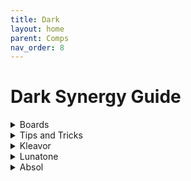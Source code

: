 ```yaml
---
title: Dark
layout: home
parent: Comps
nav_order: 8
---
```


# Dark Synergy Guide

<details>
<summary>Boards</summary>
<h3>Standard Dark</h3>
<div style="display: flex; gap: 16px;">
  <img src="../assets/images/dark/dark_standard.png" alt="Dark" style="height:220px;">
  <img src="../assets/images/dark/dark_standard_synergies.png" alt="Synergies" style="height:220px;">
</div>
<h3>Dark Wild</h3>
<div style="display: flex; gap: 16px;">
  <img src="../assets/images/dark/dark_wild.png" alt="Dark" style="height:220px;">
  <img src="../assets/images/dark/dark_wild_synergies.png" alt="Synergies" style="height:220px;">
</div>
<h3>Dark Ghost Amorph</h3>
<div style="display: flex; gap: 16px;">
  <img src="../assets/images/dark/dark_ghost.png" alt="Dark Ghost Amorph" style="height:220px;">
  <img src="../assets/images/dark/dark_ghost_synergies.png" alt="Synergies" style="height:220px;">
</div>
<h3>Darkrai Spiritomb</h3>
<div style="display: flex; gap: 16px;">
  <img src="../assets/images/dark/darkrai_spiritomb_dark.png" alt="Darkrai Spiritomb" style="height:220px;">
  <img src="../assets/images/dark/darkrai_spiritomb_dark_synergies.png" alt="Synergies" style="height:220px;">
</div>
<h3>Lunatone</h3>
<div style="display: flex; gap: 16px;">
  <img src="../assets/images/dark/lunatone_dark_rock.png" alt="Lunatone" style="height:220px;">
  <img src="../assets/images/dark/lunatone_dark_rock_synergies.png" alt="Synergies" style="height:220px;">
</div>
<h3>Kleavor</h3>
<div style="display: flex; gap: 16px;">
  <img src="../assets/images/dark/kleavor_dark_rock.png" alt="Kleavor" style="height:220px;">
  <img src="../assets/images/dark/kleavor_dark_rock_synergies.png" alt="Synergies" style="height:220px;">
</div>
<br>
</details>

<details>
<summary>Tips and Tricks</summary>
<br>
<h3>Early Game</h3>
<ul>
  <li>Dark region is very helpful and also enables you to play wild</li>
  <li>Sprigatito is the strongest 1 cost unit in the game. A few copies of it is a huge signal to stay open to dark</li>
  <li>Collect as many Black Glasses as possible. You would like at least one Reaper's Cloth + Scope Lens + crit item combo, and all other crit dps items are great</li>
  <li>Flame orb and Dark Stone are also high value items</li>
  <li>Uncommon add picks are just filler, but rare and epics are very important in vertical dark</li>
  <li>Ideally you fully itemize one early game carry like Sprigatito, Seedot, or an uncommon that you can sell later to repurpose its items.</li>
  <li>The crit cast combo is very powerful, and you will likely want to put it on your legendary or unique, so just slam it early if you get it</li>
  <li>Kleavor is very powerful. Bug is a good backup if you can't get a dark portal. Also worth going for if there are other dark players</li>
  <li>If grimer is added and you are in dark region, hold it in case you get Grimer/Spiritomb/Darkrai</li>
  <li>Morpeko is the best unique if you have crit cast. It will carry every board until the lategame. If you get Galarian Moltres or Darkrai sell it to itemize them, otherwise keep it forever</li>
</ul>
<h3>Mid Game</h3>
<ul>
  <li>Dark is one of the best comps to transition into off the unique portal</li>
  <li>Prioritize getting to level 7 and dark 7</li>
  <li>If you are in dark region and have Absol, consider holding gold to roll down on PvE rounds. You are looking for Rockruff, Galarian Zigzagoon, Poochyena, and Alolan Ratatta</li>
</ul>
<h3>Late Game</h3>
<ul>
  <li>Your carries will usually be some combination of:
    <ul>
      <li><b>Your unique and legendary Pokemon</b></li>
      <li><b>Tyranitar</b></li>
      <li><b>Bisharp</b></li>
      <li><b>Incineroar</b></li>
    </ul>
  </li>
  <li>Galarian Moltres and Darkrai want crit cast, and are the best options if you have it</li>
  <li>Dark Lugia is an option if you are against weather setters like Castform</li>
  <li>If you have Deino and Roaring Moon you can fit in a dragon. This is especially good with Tyrunt or Bagon</li>
</ul>
</details>

<details>
<summary>Kleavor</summary>
<br>
<h3>Kleavor</h3>
<div style="display: flex; gap: 16px;">
  <img src="../assets/images/dark/kleavor_dark_rock.png" alt="Kleavor" style="height:220px;">
  <img src="../assets/images/dark/kleavor_dark_rock_synergies.png" alt="Synergies" style="height:220px;">
</div>
<ul>
  <li>If you pick Scyther, it is looking for Black Augarite to evolve (drag item onto Scyther)</li>
  <li>This requires that the dominant synergy on the board be dark, with at least 8 dark Pokemon total between you and your opponent, AND you must have at least rock 2</li>
  <li>Check your opponents boards for dark Pokemon (does not need to be the full synergy). If you can run rock 2 and have the total number of dark Pokemon be at least 8 against them, this will give you Black Augarite</li>
  <li>If no opponents are running dark Pokemon, you will need to get to level 8 and have a Dark Stone to run 8 dark Pokemon and rock 2 yourself</li>
  <li>There are 4 Dark/Rock Pokemon:
    <ul>
      <li><b>Larvitar</b> - Must have</li>
      <li><b>Lycanroc Night</b> - Has a similar condition as Kleavor. Great to have around or use as your 2nd rock type while building Kleavor, because if you finish them you can easily get Dark 7 Rock 4</li>
      <li><b>Lunatone</b> - Not possible with Kleavor without repeat ball. Great unique to take for the same reasons</li>
      <li><b>Kleavor</b> - This is the guy you are making</li>
    </ul>
  </li>
</ul>
</details>

<details>
<summary>Lunatone</summary>
<br>
<h3>Lunatone</h3>
<div style="display: flex; gap: 16px;">
  <img src="../assets/images/dark/lunatone_dark_rock.png" alt="Lunatone" style="height:220px;">
  <img src="../assets/images/dark/lunatone_dark_rock_synergies.png" alt="Synergies" style="height:220px;">
</div>
<ul>
  <li>Lunatone sets night weather, and is Dark/Rock, which means you will always win the weather war</li>
  <li>Its ability low impact and if you put it in the back it will deal 0 damage and die last. Therefore, its best to get on Rock synergy and put it in the front to tank</li>
  <li>You want to be running Larvitar anyway, so this is a free way to get on Rock 2 while maximizing Dark synergy in the mid game</li>
  <li>Getting Rock 4/6 is good, if you can do so while maintaining Dark 7. One Dark Stone will let you do this on level 8 and run dark type Ryhorn + 1 filler (Geodude or Onix is best to dig)</li>
</ul>
</details>

<details>
<summary>Absol</summary>
<br>
<h3>Absol</h3>
<div style="display: flex; gap: 16px;">
  <img src="../assets/images/dark/dark_wild.png" alt="Absol" style="height:220px;">
  <img src="../assets/images/dark/dark_wild_synergies.png" alt="Synergies" style="height:220px;">
</div>
<ul>
  <li>tbd</li>
</ul>
</details>